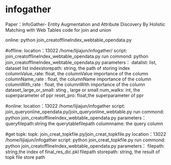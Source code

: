 # infogather
Paper：InfoGather- Entity Augmentation and Attribute Discovery By Holistic Matching with Web Tables   code for join and union

online:
python join_creatofflineIndex_webtable_opendata.py 


#offline:
location：13022 /home/lijiajun/infogather/
script: join_creatofflineIndex_webtable_opendata.py 
run commond: python join_creatofflineIndex_webtable_opendata.py
parameters：
datalist: list, dataset list 
indexstorepath: string, the path of storing index
columnValue_rate: float, the columnValue importance of the column
columnName_rate :  float, the columnName importance of the column
columnWith_rate : float, the columnWith importance of the column
dataset_large_or_small: sting , large or small
num_walks: int, the superparameter of ppr
reset_pro: float,the superparameter of ppr


#online:
location：13022  /home/lijiajun/infogather
script: join_queryonline_opendata.py/join_queryonline_webtable.py
run commond: python join_creatofflineIndex_webtable_opendata.py
parameters：
queryfilepath:string the querytablefilepath
columnname: the query column

#get topk:
topk: join_creat_topkfile.py/join_creat_topkfile.py
location：13022  /home/lijiajun/infogather
script: python join_creat_topkfile.py
run commond: python join_creatofflineIndex_webtable_opendata.py
parameters：
filepath: string,the index of final_res_dic.pkl filepath
storepath: string, the result of topk file store path


